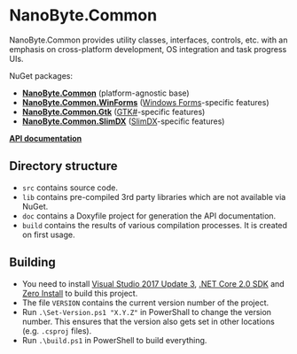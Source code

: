 NanoByte.Common
===============

NanoByte.Common provides utility classes, interfaces, controls, etc. with an emphasis on cross-platform development, OS integration and task progress UIs.

NuGet packages:
- **[NanoByte.Common](https://www.nuget.org/packages/NanoByte.Common/)** (platform-agnostic base)
- **[NanoByte.Common.WinForms](https://www.nuget.org/packages/NanoByte.Common.WinForms/)** ([Windows Forms](https://docs.microsoft.com/en-us/dotnet/framework/winforms/)-specific features)
- **[NanoByte.Common.Gtk](https://www.nuget.org/packages/NanoByte.Common.Gtk/)** ([GTK#](http://www.mono-project.com/GtkSharp/)-specific features)
- **[NanoByte.Common.SlimDX](https://www.nuget.org/packages/NanoByte.Common.SlimDX/)** ([SlimDX](http://slimdx.org/)-specific features)

**[API documentation](http://nano-byte.de/common/api/)**

Directory structure
-------------------
- `src` contains source code.
- `lib` contains pre-compiled 3rd party libraries which are not available via NuGet.
- `doc` contains a Doxyfile project for generation the API documentation.
- `build` contains the results of various compilation processes. It is created on first usage.

Building
--------
- You need to install [Visual Studio 2017 Update 3](https://www.visualstudio.com/downloads/), [.NET Core 2.0 SDK](https://dot.net/core) and [Zero Install](http://0install.de/downloads/) to build this project.
- The file `VERSION` contains the current version number of the project.
- Run `.\Set-Version.ps1 "X.Y.Z"` in PowerShall to change the version number. This ensures that the version also gets set in other locations (e.g. `.csproj` files).
- Run `.\build.ps1` in PowerShell to build everything.
